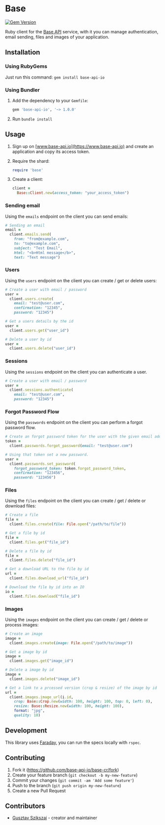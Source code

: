 # Base

[![Gem Version](https://badge.fury.io/rb/base-api-io.svg)](https://badge.fury.io/rb/base-api-io)

Ruby client for the [Base API](https://www.base-api.io) service, with it you
can manage authentication, email sending, files and images of your application.

## Installation

### Using RubyGems

Just run this command: `gem install base-api-io`

### Using Bundler

1. Add the dependency to your `Gemfile`:

   ```ruby
   gem 'base-api-io', '~> 1.0.0'
   ```

2. Run `bundle install`

## Usage

1. Sign up on [www.base-api.io](https://www.base-api.io) and create an
   application and copy its access token.

2. Require the shard:

   ```ruby
   require 'base'
   ```

3. Create a client:

   ```ruby
   client =
     Base::Client.new(access_token: "your_access_token")
   ```

### Sending email

Using the `emails` endpoint on the client you can send emails:

```ruby
# Sending an email
email =
  client.emails.send(
    from: "from@example.com",
    to: "to@example.com",
    subject: "Test Email",
    html: "<b>Html message</b>",
    text: "Text message")
```

### Users

Using the `users` endpoint  on the client you can create / get or delete users:

```ruby
# Create a user with email / password
user =
  client.users.create(
    email: "test@user.com",
    confirmation: "12345",
    password: "12345")

# Get a users details by the id
user =
  client.users.get("user_id")

# Delete a user by id
user =
  client.users.delete("user_id")
```

### Sessions

Using the `sessions` endpoint on the client you can authenticate a user.

```ruby
# Create a user with email / password
user =
  client.sessions.authenticate(
    email: "test@user.com",
    password: "12345")
```

### Forgot Password Flow

Using the `passwords` endpoint on the client you can perform a forgot password flow.

```ruby
# Create an forgot password token for the user with the given email address.
token =
  client.passwords.forgot_password(email: "test@user.com")

# Using that token set a new password.
user =
  client.passwords.set_password(
    forgot_password_token: token.forgot_password_token,
    confirmation: "123456",
    password: "123456")
```

### Files

Using the `files` endpoint on the client you can create / get / delete or
download files:

```ruby
# Create a file
file =
  client.files.create(file: File.open("/path/to/file"))

# Get a file by id
file =
  client.files.get("file_id")

# Delete a file by id
file =
  client.files.delete("file_id")

# Get a download URL to the file by id
url =
  client.files.download_url("file_id")

# Download the file by id into an IO
io =
  client.files.download("file_id")
```

### Images

Using the `images` endpoint on the client you can create / get / delete or
process images:

```ruby
# Create an image
image =
  client.images.create(image: File.open("/path/to/image"))

# Get a image by id
image =
  client.images.get("image_id")

# Delete a image by id
image =
  client.images.delete("image_id")

# Get a link to a prcessed version (crop & resize) of the image by id
url =
  client.images.image_url(i.id,
    crop: Base::Crop.new(width: 100, height: 100, top: 0, left: 0),
    resize: Base::Resize.new(width: 100, height: 100),
    format: "jpg",
    quality: 10)
```

## Development

This library uses [Faraday](https://lostisland.github.io/faraday/), you can run the
specs locally with `rspec`.

## Contributing

1. Fork it (<https://github.com/base-api-io/base-cr/fork>)
2. Create your feature branch (`git checkout -b my-new-feature`)
3. Commit your changes (`git commit -am 'Add some feature'`)
4. Push to the branch (`git push origin my-new-feature`)
5. Create a new Pull Request

## Contributors

- [Gusztav Szikszai](https://github.com/gdotdesign) - creator and maintainer
